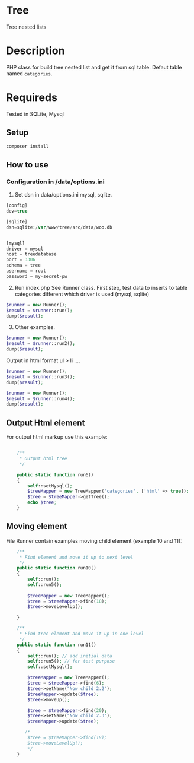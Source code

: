 # Tree
Tree nested lists
# Description
PHP class for build tree nested list and get it from sql table. Defaut table named `categories`.
# Requireds
Tested in SQLite, Mysql
## Setup
```bash
composer install
```
## How to use
### Configuration in /data/options.ini
1. Set dsn in data/options.ini mysql, sqlite.

```php
[config]
dev=true

[sqlite]
dsn=sqlite:/var/www/tree/src/data/woo.db


[mysql]
driver = mysql
host = treedatabase
port = 3306
schema = tree
username = root
password = my-secret-pw

```

2. Run index.php
See Runner class.
First step, test data to inserts to table categories different which driver is used (mysql, sqlite)

```php
$runner = new Runner();
$result = $runner::run();
dump($result);
```

3. Other examples.

```php
$runner = new Runner();
$result = $runner::run2();
dump($result);
```

Output in html format ul > li ....

```php
$runner = new Runner();
$result = $runner::run3();
dump($result);
```


```php
$runner = new Runner();
$result = $runner::run4();
dump($result);
```

## Output Html element
For output html markup use this example:
```php

    /**
     * Output html tree
     */

    public static function run6()
    {
        self::setMysql();
        $treeMapper = new TreeMapper('categories', ['html' => true]);
        $tree = $treeMapper->getTree();
        echo $tree;
    }
```

## Moving element
File Runner contain examples moving child element (example 10 and 11):

```php
    /**
     * Find element and move it up to next level
     */
    public static function run10()
    {
        self::run();
        self::run5();
       
        $treeMapper = new TreeMapper();
        $tree = $treeMapper->find(18);
        $tree->moveLevelUp();

    }

    /**
     * Find tree element and move it up in one level
     */
    public static function run11()
    {
        self::run(); // add initial data
        self::run5(); // for test purpose
        self::setMysql();

        $treeMapper = new TreeMapper();
        $tree = $treeMapper->find(6);
        $tree->setName("Now child 2.2");
        $treeMapper->update($tree);
        $tree->moveUp();

        $tree = $treeMapper->find(20);
        $tree->setName("Now child 2.3");
        $treeMapper->update($tree);

       /*  
        $tree = $treeMapper->find(18);
        $tree->moveLevelUp(); 
        */
    }
```